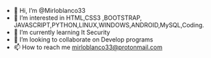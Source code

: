 - 👋 Hi, I’m @Mirloblanco33
- 👀 I’m interested in HTML,CSS3 ,BOOTSTRAP, JAVASCRIPT,PYTHON,LINUX,WINDOWS,ANDROID,MySQL,Coding.
- 🌱 I’m currently learning It Security
- 💞️ I’m looking to collaborate on Develop programs
- 📫 How to reach me  mirloblanco33@protonmail.com

<!---
Mirloblanco33/Mirloblanco33 is a ✨ special ✨ repository because its `README.md` (this file) appears on your GitHub profile.
You can click the Preview link to take a look at your changes.
--->
